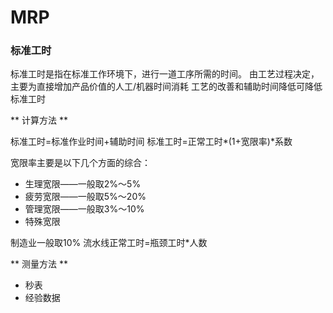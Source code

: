 MRP
===


### 标准工时

标准工时是指在标准工作环境下，进行一道工序所需的时间。
由工艺过程决定，主要为直接增加产品价值的人工/机器时间消耗
工艺的改善和辅助时间降低可降低标准工时

** 计算方法 **

标准工时=标准作业时间+辅助时间
标准工时=正常工时*(1+宽限率)*系数

宽限率主要是以下几个方面的综合：
* 生理宽限——一般取2%～5%
* 疲劳宽限——一般取5%～20%
* 管理宽限——一般取3%～10%
* 特殊宽限

制造业一般取10%
流水线正常工时=瓶颈工时*人数

** 测量方法 **

* 秒表
* 经验数据
